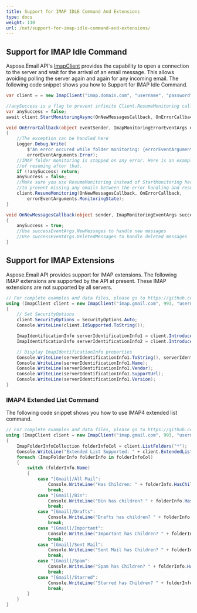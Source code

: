 ```yaml
---
title: Support for IMAP IDLE Command And Extensions
type: docs
weight: 110
url: /net/support-for-imap-idle-command-and-extensions/
---
```



## **Support for IMAP Idle Command**

Aspose.Email API's [ImapClient](https://reference.aspose.com/email/net/aspose.email.clients.imap/imapclient/) provides the capability to open a connection to the server and wait for the arrival of an email message. This allows avoiding polling the server again and again for any incoming email. The following code snippet shows you how to Support for IMAP Idle Command.

```csharp
var client = = new ImapClient("imap.domain.com", "username", "password");

//anySuccess is a flag to prevent infinite Client.ResumeMonitoring calls
var anySuccess = false;
await client.StartMonitoringAsync(OnNewMessagesCallback, OnErrorCallback);

void OnErrorCallback(object eventSender, ImapMonitoringErrorEventArgs errorEventArguments)
{
    //The exception can be handled here
    Logger.Debug.Write(
        $"An error occured while folder monitoring: {errorEventArguments.FolderName}",
        errorEventArguments.Error);
    //IMAP folder monitoring is stopped on any error. Here is an example
    //of resuming after that.
    if (!anySuccess) return;
    anySuccess = false;
    //Make sure you use ResumeMonitoring instead of StartMonitoring here
    //to prevent missing any emails between the error handling and resuming.
    client.ResumeMonitoring(OnNewMessagesCallback, OnErrorCallback,
        errorEventArguments.MonitoringState);
}

void OnNewMessagesCallback(object sender, ImapMonitoringEventArgs successEventArgs)
{
    anySuccess = true;
    //Use successEventArgs.NewMessages to handle new messages
    //Use successEventArgs.DeletedMessages to handle deleted messages
}
```

## **Support for IMAP Extensions**

Aspose.Email API provides support for IMAP extensions. The following IMAP extensions are supported by the API at present. These IMAP extensions are not supported by all servers.

```csharp
// For complete examples and data files, please go to https://github.com/aspose-email/Aspose.Email-for-.NET
using (ImapClient client = new ImapClient("imap.gmail.com", 993, "username", "password"))
{
    // Set SecurityOptions
    client.SecurityOptions = SecurityOptions.Auto;
    Console.WriteLine(client.IdSupported.ToString());

    ImapIdentificationInfo serverIdentificationInfo1 = client.IntroduceClient();
    ImapIdentificationInfo serverIdentificationInfo2 = client.IntroduceClient(ImapIdentificationInfo.DefaultValue);

    // Display ImapIdentificationInfo properties
    Console.WriteLine(serverIdentificationInfo1.ToString(), serverIdentificationInfo2);
    Console.WriteLine(serverIdentificationInfo1.Name);
    Console.WriteLine(serverIdentificationInfo1.Vendor);
    Console.WriteLine(serverIdentificationInfo1.SupportUrl);
    Console.WriteLine(serverIdentificationInfo1.Version);
}
```

### **IMAP4 Extended List Command**

The following code snippet shows you how to use IMAP4 extended list command.

```csharp
// For complete examples and data files, please go to https://github.com/aspose-email/Aspose.Email-for-.NET
using (ImapClient client = new ImapClient("imap.gmail.com", 993, "username", "password"))
{
    ImapFolderInfoCollection folderInfoCol = client.ListFolders("*");
    Console.WriteLine("Extended List Supported: " + client.ExtendedListSupported);
    foreach (ImapFolderInfo folderInfo in folderInfoCol)
    {
        switch (folderInfo.Name)
        {
            case "[Gmail]/All Mail":
                Console.WriteLine("Has Children: " + folderInfo.HasChildren);
                break;
            case "[Gmail]/Bin":
                Console.WriteLine("Bin has children? " + folderInfo.HasChildren);
                break;
            case "[Gmail]/Drafts":
                Console.WriteLine("Drafts has children? " + folderInfo.HasChildren);
                break;
            case "[Gmail]/Important":
                Console.WriteLine("Important has Children? " + folderInfo.HasChildren);
                break;
            case "[Gmail]/Sent Mail":
                Console.WriteLine("Sent Mail has Children? " + folderInfo.HasChildren);
                break;
            case "[Gmail]/Spam":
                Console.WriteLine("Spam has Children? " + folderInfo.HasChildren);
                break;
            case "[Gmail]/Starred":
                Console.WriteLine("Starred has Children? " + folderInfo.HasChildren);
                break;
        }
    }
}
```
